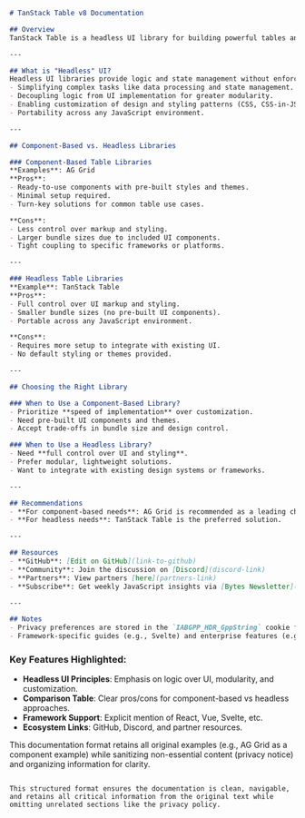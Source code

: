 

```markdown
# TanStack Table v8 Documentation

## Overview
TanStack Table is a headless UI library for building powerful tables and datagrids for TypeScript/JavaScript, supporting frameworks like React, Vue, Solid, Qwik, and Svelte. It focuses on providing logic, state management, and data processing, allowing full control over markup and styling.

---

## What is "Headless" UI?
Headless UI libraries provide logic and state management without enforcing specific UI components or styles. Key goals of headless UI include:
- Simplifying complex tasks like data processing and state management.
- Decoupling logic from UI implementation for greater modularity.
- Enabling customization of design and styling patterns (CSS, CSS-in-JS, etc.).
- Portability across any JavaScript environment.

---

## Component-Based vs. Headless Libraries

### Component-Based Table Libraries
**Examples**: AG Grid  
**Pros**:
- Ready-to-use components with pre-built styles and themes.
- Minimal setup required.
- Turn-key solutions for common table use cases.

**Cons**:
- Less control over markup and styling.
- Larger bundle sizes due to included UI components.
- Tight coupling to specific frameworks or platforms.

---

### Headless Table Libraries
**Example**: TanStack Table  
**Pros**:
- Full control over UI markup and styling.
- Smaller bundle sizes (no pre-built UI components).
- Portable across any JavaScript environment.

**Cons**:
- Requires more setup to integrate with existing UI.
- No default styling or themes provided.

---

## Choosing the Right Library

### When to Use a Component-Based Library?
- Prioritize **speed of implementation** over customization.
- Need pre-built UI components and themes.
- Accept trade-offs in bundle size and design control.

### When to Use a Headless Library?
- Need **full control over UI and styling**.
- Prefer modular, lightweight solutions.
- Want to integrate with existing design systems or frameworks.

---

## Recommendations
- **For component-based needs**: AG Grid is recommended as a leading choice.
- **For headless needs**: TanStack Table is the preferred solution.

---

## Resources
- **GitHub**: [Edit on GitHub](link-to-github)  
- **Community**: Join the discussion on [Discord](discord-link)  
- **Partners**: View partners [here](partners-link)  
- **Subscribe**: Get weekly JavaScript insights via [Bytes Newsletter](newsletter-link)

---

## Notes
- Privacy preferences are stored in the `IABGPP_HDR_GppString` cookie for 13 months.
- Framework-specific guides (e.g., Svelte) and enterprise features (e.g., AG Grid integration) are available in dedicated sections.
```

### Key Features Highlighted:
- **Headless UI Principles**: Emphasis on logic over UI, modularity, and customization.
- **Comparison Table**: Clear pros/cons for component-based vs headless approaches.
- **Framework Support**: Explicit mention of React, Vue, Svelte, etc.
- **Ecosystem Links**: GitHub, Discord, and partner resources.

This documentation format retains all original examples (e.g., AG Grid as a component example) while sanitizing non-essential content (privacy notice) and organizing information for clarity.
```

This structured format ensures the documentation is clean, navigable, and retains all critical information from the original text while omitting unrelated sections like the privacy policy.